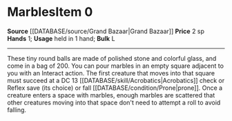 ﻿---
bulk: L
hands: '1'
id: '1336'
item_category: Adventuring Gear
level: '0'
name: Marbles
price: 2 sp
rarity: Common
source: '[[DATABASE/source/Grand Bazaar|Grand Bazaar]]'
subcategory: adventuringgear
type: Item
usage: held in 1 hand

---
# Marbles<span class="item-type">Item 0</span>

**Source** [[DATABASE/source/Grand Bazaar|Grand Bazaar]]
**Price** 2 sp
**Hands** 1; **Usage** held in 1 hand; **Bulk** L

---
These tiny round balls are made of polished stone and colorful glass, and come in a bag of 200. You can pour marbles in an empty square adjacent to you with an Interact action. The first creature that moves into that square must succeed at a DC 13 [[DATABASE/skill/Acrobatics|Acrobatics]] check or Reflex save (its choice) or fall [[DATABASE/condition/Prone|prone]]. Once a creature enters a space with marbles, enough marbles are scattered that other creatures moving into that space don't need to attempt a roll to avoid falling.